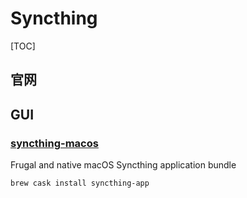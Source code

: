 # Syncthing

[TOC]

## 官网

## GUI

### [syncthing-macos](https://github.com/syncthing/syncthing-macos)

Frugal and native macOS Syncthing application bundle

```bash
brew cask install syncthing-app
```

